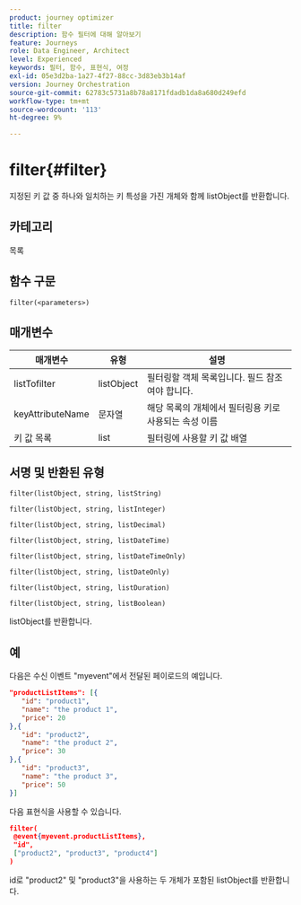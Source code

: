 ```yaml
---
product: journey optimizer
title: filter
description: 함수 필터에 대해 알아보기
feature: Journeys
role: Data Engineer, Architect
level: Experienced
keywords: 필터, 함수, 표현식, 여정
exl-id: 05e3d2ba-1a27-4f27-88cc-3d83eb3b14af
version: Journey Orchestration
source-git-commit: 62783c5731a8b78a8171fdadb1da8a680d249efd
workflow-type: tm+mt
source-wordcount: '113'
ht-degree: 9%

---
```


# filter{#filter}

지정된 키 값 중 하나와 일치하는 키 특성을 가진 개체와 함께 listObject를 반환합니다.

## 카테고리

목록

## 함수 구문

`filter(<parameters>)`

## 매개변수

| 매개변수 | 유형 | 설명 |
|-----------|------------------|------------------|
| listTofilter | listObject | 필터링할 객체 목록입니다. 필드 참조여야 합니다. |
| keyAttributeName | 문자열 | 해당 목록의 개체에서 필터링용 키로 사용되는 속성 이름 |
| 키 값 목록 | list | 필터링에 사용할 키 값 배열 |

## 서명 및 반환된 유형

`filter(listObject, string, listString)`

`filter(listObject, string, listInteger)`

`filter(listObject, string, listDecimal)`

`filter(listObject, string, listDateTime)`

`filter(listObject, string, listDateTimeOnly)`

`filter(listObject, string, listDateOnly)`

`filter(listObject, string, listDuration)`

`filter(listObject, string, listBoolean)`

listObject를 반환합니다.

## 예

다음은 수신 이벤트 &quot;myevent&quot;에서 전달된 페이로드의 예입니다.

```json
"productListItems": [{
   "id": "product1",
   "name": "the product 1",
   "price": 20
},{
   "id": "product2",
   "name": "the product 2",
   "price": 30
},{
   "id": "product3",
   "name": "the product 3",
   "price": 50
}]
```

다음 표현식을 사용할 수 있습니다.

```json
filter(
 @event{myevent.productListItems},
 "id", 
 ["product2", "product3", "product4"]
)
```

id로 &quot;product2&quot; 및 &quot;product3&quot;을 사용하는 두 개체가 포함된 listObject를 반환합니다.
